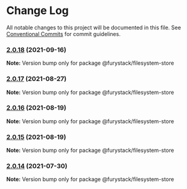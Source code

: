 # Change Log

All notable changes to this project will be documented in this file.
See [Conventional Commits](https://conventionalcommits.org) for commit guidelines.

### [2.0.18](https://github.com/furystack/furystack/compare/@furystack/filesystem-store@2.0.17...@furystack/filesystem-store@2.0.18) (2021-09-16)

**Note:** Version bump only for package @furystack/filesystem-store






### [2.0.17](https://github.com/furystack/furystack/compare/@furystack/filesystem-store@2.0.16...@furystack/filesystem-store@2.0.17) (2021-08-27)

**Note:** Version bump only for package @furystack/filesystem-store






### [2.0.16](https://github.com/furystack/furystack/compare/@furystack/filesystem-store@2.0.15...@furystack/filesystem-store@2.0.16) (2021-08-19)

**Note:** Version bump only for package @furystack/filesystem-store






### [2.0.15](https://github.com/furystack/furystack/compare/@furystack/filesystem-store@1.1.16...@furystack/filesystem-store@2.0.15) (2021-08-19)

**Note:** Version bump only for package @furystack/filesystem-store






### [2.0.14](https://github.com/furystack/furystack/compare/@furystack/filesystem-store@1.1.16...@furystack/filesystem-store@2.0.14) (2021-07-30)

**Note:** Version bump only for package @furystack/filesystem-store
